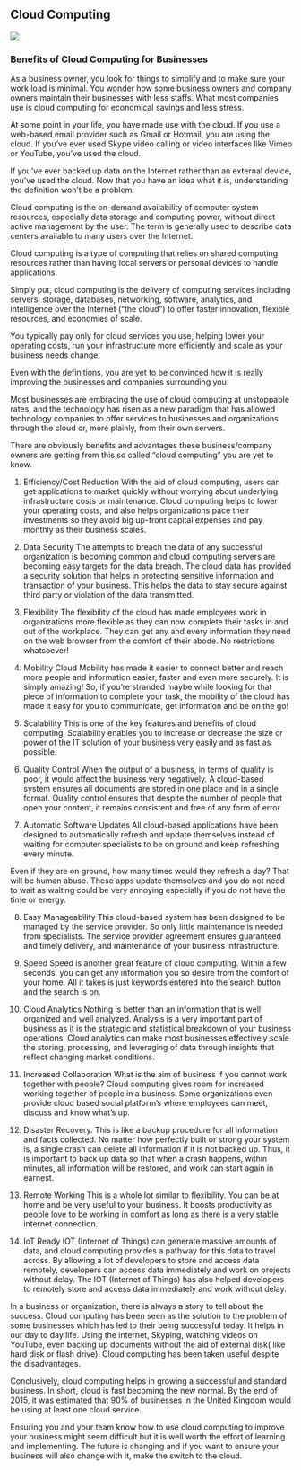 ## Cloud Computing

<img src="https://github.com/RaviTambade/SDM/blob/main/images/CloudComputing/benefits_of_cloud_computing.jpg"/>

### Benefits of Cloud Computing for Businesses

As a business owner, you look for things to simplify and to make sure your work load is minimal. You wonder how some business owners and company owners maintain their businesses with less staffs. What most companies use is cloud computing for economical savings and less stress.


At some point in your life, you have made use with the cloud. If you use a web-based email provider such as Gmail or Hotmail, you are using the cloud. If you’ve ever used Skype video calling or video interfaces like Vimeo or YouTube, you’ve used the cloud.

If you’ve ever backed up data on the Internet rather than an external device, you’ve used the cloud. Now that you have an idea what it is, understanding the definition won’t be a problem.



Cloud computing is the on-demand availability of computer system resources, especially data storage and computing power, without direct active management by the user. The term is generally used to describe data centers available to many users over the Internet.

Cloud computing is a type of computing that relies on shared computing resources rather than having local servers or personal devices to handle applications.

Simply put, cloud computing is the delivery of computing services including servers, storage, databases, networking, software, analytics, and intelligence over the Internet (“the cloud”) to offer faster innovation, flexible resources, and economies of scale.

You typically pay only for cloud services you use, helping lower your operating costs, run your infrastructure more efficiently and scale as your business needs change.

Even with the definitions, you are yet to be convinced how it is really improving the businesses and companies surrounding you.


Most businesses are embracing the use of cloud computing at unstoppable rates, and the technology has risen as a new paradigm that has allowed technology companies to offer services to businesses and organizations through the cloud or, more plainly, from their own servers.


There are obviously benefits and advantages these business/company owners are getting from this so called “cloud computing” you are yet to know.

1. Efficiency/Cost Reduction
With the aid of cloud computing, users can get applications to market quickly without worrying about underlying infrastructure costs or maintenance. Cloud computing helps to lower your operating costs, and also helps organizations pace their investments so they avoid big up-front capital expenses and pay monthly as their business scales.

2. Data Security
The attempts to breach the data of any successful organization is becoming common and cloud computing servers are becoming easy targets for the data breach.
The cloud data has provided a security solution that helps in protecting sensitive information and transaction of your business. This helps the data to stay secure against third party or violation of the data transmitted.

3. Flexibility
The flexibility of the cloud has made employees work in organizations more flexible as they can now complete their tasks in and out of the workplace. They can get any and every information they need on the web browser from the comfort of their abode. No restrictions whatsoever!

4. Mobility
Cloud Mobility has made it easier to connect better and reach more people and information easier, faster and even more securely. It is simply amazing! So, if you’re stranded maybe while looking for that piece of information to complete your task, the mobility of the cloud has made it easy for you to communicate, get information and be on the go!

5. Scalability
This is one of the key features and benefits of cloud computing. Scalability enables you to increase or decrease the size or power of the IT solution of your business very easily and as fast as possible.

6. Quality Control
When the output of a business, in terms of quality is poor, it would affect the business very negatively. A cloud-based system ensures all documents are stored in one place and in a single format. Quality control ensures that despite the number of people that open your content, it remains consistent and free of any form of error

7. Automatic Software Updates
All cloud-based applications have been designed to automatically refresh and update themselves instead of waiting for computer specialists to be on ground and keep refreshing every minute.

Even if they are on ground, how many times would they refresh a day? That will be human abuse. These apps update themselves and you do not need to wait as waiting could be very annoying especially if you do not have the time or energy.

8. Easy Manageability
This cloud-based system has been designed to be managed by the service provider. So only little maintenance is needed from specialists. The service provider agreement ensures guaranteed and timely delivery, and maintenance of your business infrastructure.

9. Speed
Speed is another great feature of cloud computing. Within a few seconds, you can get any information you so desire from the comfort of your home. All it takes is just keywords entered into the search button and the search is on.

10. Cloud Analytics
Nothing is better than an information that is well organized and well analyzed. Analysis is a very important part of business as it is the strategic and statistical breakdown of your business operations. Cloud analytics can make most businesses effectively scale the storing, processing, and leveraging of data through insights that reflect changing market conditions.

11. Increased Collaboration
What is the aim of business if you cannot work together with people? Cloud computing gives room for increased working together of people in a business. Some organizations even provide cloud based social platform’s where employees can meet, discuss and know what’s up.

12. Disaster Recovery.
This is like a backup procedure for all information and facts collected. No matter how perfectly built or strong your system is, a single crash can delete all information if it is not backed up. Thus, it is important to back up data so that when a crash happens, within minutes, all information will be restored, and work can start again in earnest.

13. Remote Working
This is a whole lot similar to flexibility. You can be at home and be very useful to your business. It boosts productivity as people love to be working in comfort as long as there is a very stable internet connection.

14. IoT Ready
IOT (Internet of Things) can generate massive amounts of data, and cloud computing provides a pathway for this data to travel across. By allowing a lot of developers to store and access data remotely, developers can access data immediately and work on projects without delay. The IOT (Internet of Things) has also helped developers to remotely store and access data immediately and work without delay.


In a business or organization, there is always a story to tell about the success. Cloud computing has been seen as the solution to the problem of some businesses which has led to their being successful today. It helps in our day to day life. Using the internet, Skyping, watching videos on YouTube, even backing up documents without the aid of external disk( like hard disk or flash drive). Cloud computing has been taken useful despite the disadvantages.

Conclusively, cloud computing helps in growing a successful and standard business. In short, cloud is fast becoming the new normal. By the end of 2015, it was estimated that 90% of businesses in the United Kingdom would be using at least one cloud service.

Ensuring you and your team know how to use cloud computing to improve your business might seem difficult but it is well worth the effort of learning and implementing. The future is changing and if you want to ensure your business will also change with it, make the switch to the cloud.































